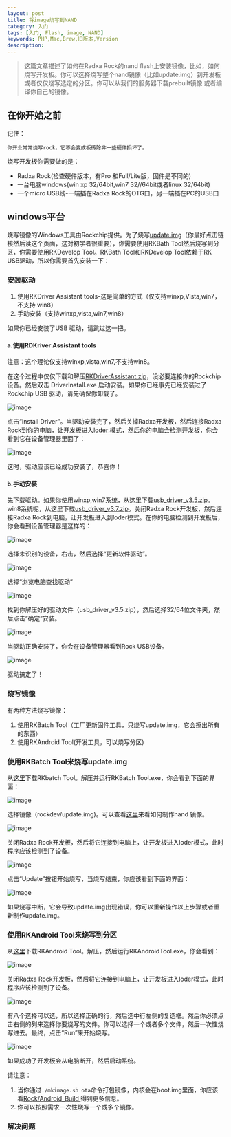 ```yaml
---
layout: post
title: 将image烧写到NAND
category: 入门
tags: [入门, Flash, image, NAND]
keywords: PHP,Mac,Brew,旧版本,Version
description: 
---
```

>这篇文章描述了如何在Radxa Rock的nand flash上安装镜像，比如，如何烧写开发板。你可以选择烧写整个nand镜像（比如update.img）到开发板或者仅仅烧写选定的分区。你可以从我们的服务器下载prebuilt镜像
或者编译你自己的镜像。

##  在你开始之前

记住：

```
你开业常常烧写rock，它不会变成板砖除非一些硬件损坏了。
```

烧写开发板你需要做的是：

- Radxa Rock(检查硬件版本，有Pro 和Full/Lite版，固件是不同的)
- 一台电脑windows(win xp 32/64bit,win7 32//64bit或者linux 32/64bit)
- 一个micro USB线-一端插在Radxa Rock的OTG口，另一端插在PC的USB口

## windows平台

烧写镜像的Windows工具由Rockchip提供。为了烧写[update.img](http://radxa.com/Rock/update.img)（你最好点击链接然后读这个页面，这对初学者很重要），你需要使用RKBath Tool然后烧写到分区，你需要使用RKDevelop Tool。RKBath Tool和RKDevelop Tool依赖于RK USB驱动，所以你需要首先安装一下：

### 安装驱动

1. 使用RKDriver Assistant tools-这是简单的方式（仅支持winxp,Vista,win7，不支持 win8）
2. 手动安装（支持winxp,vista,win7,win8）

如果你已经安装了USB 驱动，请跳过这一把。

#### a.使用RDKriver Assistant tools

注意：这个理论仅支持winxp,vista,win7,不支持win8。

在这个过程中仅仅下载和解压[RKDriverAssistant.zip](http://dl.radxa.com/rock/tools/windows/RK_DriverAssitant.zip)，没必要连接你的Rockchip设备。然后双击 DriverInstall.exe 启动安装。如果你已经事先已经安装过了Rockchip USB 驱动，请先确保你卸载了。

![image](http://radxa.com/mw/images/b/ba/RK_Driver_Assistant_Install_Uninstall.jpg)

点击“Install Driver”。当驱动安装完了，然后关掉Radxa开发板，然后连接Radxa Rock到你的电脑，让开发板进入[loder 模式](http://radxa.com/Rock/Loader_mode)，然后你的电脑会检测开发板，你会看到它在设备管理器里面了：

![image](http://radxa.com/mw/images/2/2a/RK_Driver_Assistant_Install_Usb_driver.png)

这时，驱动应该已经成功安装了，恭喜你！

#### b.手动安装

先下载驱动。如果你使用winxp,win7系统，从这里下载[usb_driver_v3.5.zip](http://dl.radxa.com/rock/tools/windows/usb_driver_v3.5.zip)。 win8系统呢，从这里下载[usb_driver_v3.7.zip](http://dl.radxa.com/rock/tools/windows/Rockusb%20Driver%20v3.7.zip)。关闭Radxa Rock开发板，然后连接Radxa Rock到电脑，让开发板进入到loder模式。在你的电脑检测到开发板后，你会看到设备管理器是这样的：

![image](http://radxa.com/mw/images/4/44/Flash_image_1.jpg)

选择未识别的设备，右击，然后选择“更新软件驱动”。

![image](http://radxa.com/mw/images/a/a5/Flash_image_2.jpg)

选择“浏览电脑查找驱动”

![image](http://radxa.com/mw/images/4/43/Flash_image_2.5.jpg)

找到你解压好的驱动文件（usb_driver_v3.5.zip），然后选择32/64位文件夹，然后点击“确定”安装。

![image](http://radxa.com/mw/images/e/e9/Flash_image_3.jpg)

当驱动正确安装了，你会在设备管理器看到Rock USB设备。

![image](http://radxa.com/mw/images/6/66/Flash_image_6.jpg)

驱动搞定了！

### 烧写镜像

有两种方法烧写镜像：

1. 使用RKBatch Tool（工厂更新固件工具，只烧写update.img，它会擦出所有的东西）
2. 使用RKAndroid Tool(开发工具，可以烧写分区)

###  使用RKBatch Tool来烧写update.img

从[这里](http://dl.radxa.com/rock/tools/windows/RK_BatchTool_V1.7.zip)下载RKbatch Tool。解压并运行RKBatch Tool.exe，你会看到下面的界面：

![image](http://radxa.com/mw/images/1/18/Flash_image_7.jpg)

选择镜像（rockdev/update.img)。可以查看[这里](http://radxa.com/Rock/update.img)来看如何制作nand 镜像。

![image](http://radxa.com/mw/images/c/ca/Flash_image_8.jpg)

关闭Radxa Rock开发板，然后将它连接到电脑上，让开发板进入loder模式，此时程序应该检测到了设备。

![image](http://radxa.com/mw/images/5/59/Flash_image_9.jpg)

点击“Update”按钮开始烧写，当烧写结束，你应该看到下面的界面：

![image](http://radxa.com/mw/images/9/9a/Flash_image_10.jpg)

如果烧写中断，它会导致update.img出现错误，你可以重新操作以上步骤或者重新制作update.img。

### 使用RKAndroid Tool来烧写到分区

从[这里](http://dl.radxa.com/rock/tools/windows/RKDevelopTool_v1.37.zip)下载RKAndroid Tool。解压，然后运行RKAndroidTool.exe，你会看到：

![image](http://radxa.com/mw/images/2/28/Rkandroidtool_flash_image_1.png)

关闭Radxa Rock开发板，然后将它连接到电脑上，让开发板进入loder模式，此时程序应该检测到了设备。

![image](http://radxa.com/mw/images/6/6d/Rkandroidtool_flash_image_2.png)

有八个选择可以选，所以选择正确的行，然后选中行左侧的复选框。然后你必须点击右侧的列来选择你要烧写的文件。你可以选择一个或者多个文件，然后一次性烧写进去。最终，点击“Run”来开始烧写。

![image](http://radxa.com/mw/images/c/ce/Rkandroidtool_flash_image_3.png)

如果成功了开发板会从电脑断开，然后启动系统。

请注意：

1. 当你通过`./mkimage.sh ota`命令打包镜像，内核会在boot.img里面，你应该看[Rock/Android_Build ](http://radxa.com/Rock/Android_Build)得到更多信息。
2. 你可以按照需求一次性烧写一个或多个镜像。

### 解决问题

